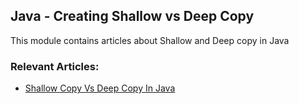 ## Java - Creating Shallow vs Deep Copy

This module contains articles about Shallow and Deep copy in Java

### Relevant Articles:
- [Shallow Copy Vs Deep Copy In Java](https://drafts.baeldung.com/creating-a-deep-vs-shallow-copy-of-an-object-in-java-15/)